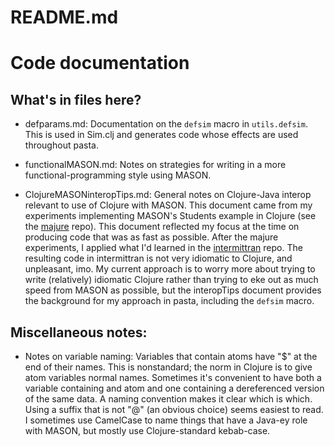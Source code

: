 README.md
====
# Code documentation

## What's in files here?

* defparams.md: Documentation on the `defsim` macro in `utils.defsim`.
This is used in Sim.clj and generates code whose effects are used
throughout pasta.

* functionalMASON.md: Notes on strategies for writing in a more
functional-programming style using MASON.

* ClojureMASONinteropTips.md: General notes on Clojure-Java interop
relevant to use of Clojure with MASON.  This document came from my
experiments implementing MASON's Students example in Clojure (see the
<a href="https://github.com/mars0i/majure">majure</a> repo).  This
document reflected my focus at the time on producing code that was as
fast as possible.  After the majure experiments, I applied what I'd
learned in the <a
href="https://github.com/mars0i/intermittran">intermittran</a> repo. 
The resulting code in intermittran is not very idiomatic to Clojure,
and unpleasant, imo.  My current approach is to worry more about
trying to write (relatively) idiomatic Clojure rather than trying to
eke out as much speed from MASON as possible, but the interopTips
document provides the background for my approach in pasta, including
the `defsim` macro.

## Miscellaneous notes:

* Notes on variable naming: Variables that contain atoms have "$" at
the end of their names. This is nonstandard; the norm in Clojure is to
give atom variables normal names. Sometimes it's convenient to have
both a variable containing and atom and one containing a dereferenced
version of the same data.  A naming convention makes it clear which is
which. Using a suffix that is not "@" (an obvious choice) seems
easiest to read.  I sometimes use CamelCase to name things that have a
Java-ey role with MASON, but mostly use Clojure-standard kebab-case.
